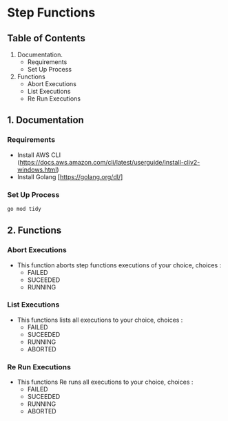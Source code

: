 # Step Functions

## Table of Contents 
1. Documentation.
    - Requirements
    - Set Up Process
2. Functions
    - Abort Executions
    - List Executions
    - Re Run Executions

## 1. Documentation

### Requirements
- Install AWS CLI (https://docs.aws.amazon.com/cli/latest/userguide/install-cliv2-windows.html)
- Install Golang [https://golang.org/dl/]

### Set Up Process
```bash
go mod tidy
```
## 2. Functions
### Abort Executions
- This function aborts step functions executions of your choice, choices :
    - FAILED
    - SUCEEDED
    - RUNNING

### List Executions
- This functions lists all executions to your choice, choices :
    - FAILED
    - SUCEEDED
    - RUNNING
    - ABORTED

### Re Run Executions
- This functions Re runs all executions to your choice, choices :
    - FAILED
    - SUCEEDED
    - RUNNING
    - ABORTED